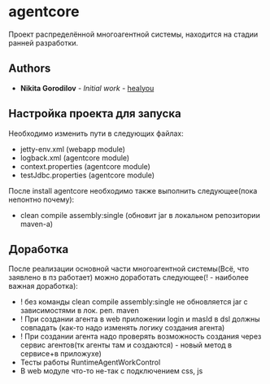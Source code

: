 # agentcore
Проект распределённой многоагентной системы, находится на стадии ранней разработки.

## Authors
* **Nikita Gorodilov** - *Initial work* - [healyou](https://github.com/healyou)

## Настройка проекта для запуска
Необходимо изменить пути в следующих файлах:
* jetty-env.xml (webapp module)
* logback.xml (agentcore module)
* context.properties (agentcore module)
* testJdbc.properties (agentcore module)

После install agentcore необходимо также выполнить следующее(пока непонтно почему):
* clean compile assembly:single (обновит jar в локальном репозитории maven-а)

## Доработка
После реализации основной части многоагентной системы(Всё, что заявлено в пз работает) 
можно доработать следующее(! - наиболее важная доработка):
* ! без команды clean compile assembly:single не обновляется jar с зависимостями в лок. реп. maven
* ! При создании агента в web приложении login и masId в dsl должны совпадать
(как-то надо изменять логику создания агента)
* ! При создании агента надо проверять возможность создания через сервис агентов(тк агенты там и создаются) - 
новый метод в сервисе+в приложухе)
* Тесты работы RuntimeAgentWorkControl
* В web модуле что-то не-так с подключением css, js